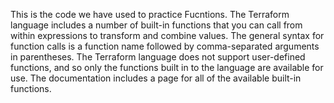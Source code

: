 This is the code we have used to practice Fucntions.
The Terraform language includes a number of built-in functions that you can call from within expressions to transform and combine values. The general syntax for function calls is a function name followed by comma-separated arguments in parentheses.
The Terraform language does not support user-defined functions, and so only the functions built in to the language are available for use. The documentation includes a page for all of the available built-in functions.
